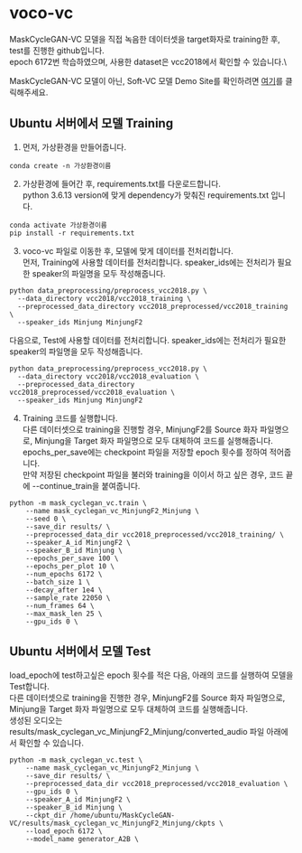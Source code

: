 # voco-vc
MaskCycleGAN-VC 모델을 직접 녹음한 데이터셋을 target화자로 training한 후, test를 진행한 github입니다.\
epoch 6172번 학습하였으며, 사용한 dataset은 vcc2018에서 확인할 수 있습니다.\

MaskCycleGAN-VC 모델이 아닌, Soft-VC 모델 Demo Site를 확인하려면 [여기](https://colab.research.google.com/drive/1b24BkXJYFR_lA8s1zniuR2ypuQg8KJng)를 클릭해주세요.

## Ubuntu 서버에서 모델 Training
1. 먼저, 가상환경을 만들어줍니다.
```
conda create -n 가상환경이름
```
2. 가상환경에 들어간 후, requirements.txt를 다운로드합니다.\
python 3.6.13 version에 맞게 dependency가 맞춰진 requirements.txt 입니다.
```
conda activate 가상환경이름
pip install -r requirements.txt
```
3. voco-vc 파일로 이동한 후, 모델에 맞게 데이터를 전처리합니다.\
먼저, Training에 사용할 데이터를 전처리합니다. speaker_ids에는 전처리가 필요한 speaker의 파일명을 모두 작성해줍니다.
```
python data_preprocessing/preprocess_vcc2018.py \
  --data_directory vcc2018/vcc2018_training \
  --preprocessed_data_directory vcc2018_preprocessed/vcc2018_training \
  --speaker_ids Minjung MinjungF2
```
다음으로, Test에 사용할 데이터를 전처리합니다. speaker_ids에는 전처리가 필요한 speaker의 파일명을 모두 작성해줍니다.
```
python data_preprocessing/preprocess_vcc2018.py \
  --data_directory vcc2018/vcc2018_evaluation \
  --preprocessed_data_directory vcc2018_preprocessed/vcc2018_evaluation \
  --speaker_ids Minjung MinjungF2
```
4. Training 코드를 실행합니다.\
다른 데이터셋으로 training을 진행할 경우, MinjungF2를 Source 화자 파일명으로, Minjung을 Target 화자 파일명으로 모두 대체하여 코드를 실행해줍니다.\
epochs_per_save에는 checkpoint 파일을 저장할 epoch 횟수를 정하여 적어줍니다.\
만약 저장된 checkpoint 파일을 불러와 training을 이이서 하고 싶은 경우, 코드 끝에 --continue_train을 붙여줍니다.
```
python -m mask_cyclegan_vc.train \
    --name mask_cyclegan_vc_MinjungF2_Minjung \
    --seed 0 \
    --save_dir results/ \
    --preprocessed_data_dir vcc2018_preprocessed/vcc2018_training/ \
    --speaker_A_id MinjungF2 \
    --speaker_B_id Minjung \
    --epochs_per_save 100 \
    --epochs_per_plot 10 \
    --num_epochs 6172 \
    --batch_size 1 \
    --decay_after 1e4 \
    --sample_rate 22050 \
    --num_frames 64 \
    --max_mask_len 25 \
    --gpu_ids 0 \
```
## Ubuntu 서버에서 모델 Test
load_epoch에 test하고싶은 epoch 횟수를 적은 다음, 아래의 코드를 실행하여 모델을 Test합니다.\
다른 데이터셋으로 training을 진행한 경우, MinjungF2를 Source 화자 파일명으로, Minjung을 Target 화자 파일명으로 모두 대체하여 코드를 실행해줍니다.\
생성된 오디오는 results/mask_cyclegan_vc_MinjungF2_Minjung/converted_audio 파일 아래에서 확인할 수 있습니다.
```
python -m mask_cyclegan_vc.test \
    --name mask_cyclegan_vc_MinjungF2_Minjung \
    --save_dir results/ \
    --preprocessed_data_dir vcc2018_preprocessed/vcc2018_evaluation \
    --gpu_ids 0 \
    --speaker_A_id MinjungF2 \
    --speaker_B_id Minjung \
    --ckpt_dir /home/ubuntu/MaskCycleGAN-VC/results/mask_cyclegan_vc_MinjungF2_Minjung/ckpts \
    --load_epoch 6172 \
    --model_name generator_A2B \
```
